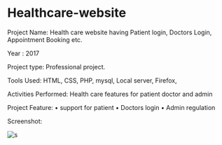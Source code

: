 # Healthcare-website

   Project  Name: Health care website having Patient login, Doctors Login, Appointment Booking etc.

Year : 2017

Project type: Professional project.

Tools Used:  HTML, CSS, PHP, mysql, Local server, Firefox,

Activities Performed:  Health care features for patient doctor and admin

Project  Feature: 
•	support for patient
•	Doctors login
•	Admin regulation

 
Screenshot:

![s](https://user-images.githubusercontent.com/13907747/36049515-30179d20-0e0d-11e8-8fce-c985f71dd139.jpg)
